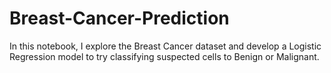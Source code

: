 # Breast-Cancer-Prediction
In this notebook, I explore the Breast Cancer dataset and develop a Logistic Regression model to try classifying suspected cells to Benign or Malignant.
